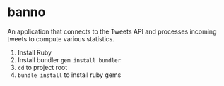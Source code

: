 # banno
 An application that connects to the Tweets API and processes incoming tweets to compute various statistics.

1. Install Ruby
2. Install bundler `gem install bundler`
3. `cd` to project root
4. `bundle install` to install ruby gems
